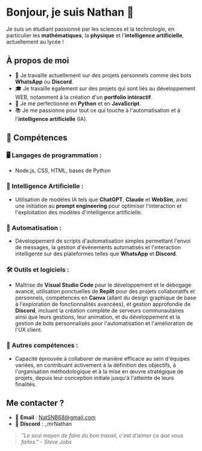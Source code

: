 # Bonjour, je suis Nathan 👋
Je suis un étudiant passionné par les sciences et la technologie, en particulier les **mathématiques**, la **physique** et l'**intelligence artificielle**, actuellement au lycée !

## À propos de moi
- 🔭 Je travaille actuellement sur des projets personnels comme des bots **WhatsApp** ou **Discord**.
- 🎓 Je travaille également sur des projets qui sont liés au développement WEB, notamment à la création d'un **portfolio intéractif**.
- 🌱 Je me perfectionne en **Python** et en **JavaScript**.
- 📚 Je me passionne pour tout ce qui touche à l'automatisation et à l'**intelligence artificielle** (IA).

## 🚀 Compétences

### 🖥️ Langages de programmation :
- Node.js, CSS, HTML, bases de Python

### 🤖 Intelligence Artificielle :
- Utilisation de modèles IA tels que **ChatGPT**, **Claude** et **WebSim**, avec une initiation au **prompt engineering** pour optimiser l'interaction et l'exploitation des modèles d'intelligence artificielle.

### 🔧 Automatisation :
- Développement de scripts d'automatisation simples permettant l'envoi de messages, la gestion d'événements automatisés et l'interaction intelligente sur des plateformes telles que **WhatsApp** et **Discord**.

### 🛠️ Outils et logiciels :
- Maîtrise de **Visual Studio Code** pour le développement et le débogage avancé, utilisation ponctuelles de **Replit** pour des projets collaboratifs et personnels, compétences en **Canva** (allant du design graphique de base à l'exploration de fonctionnalités avancées), et gestion approfondie de **Discord**, incluant la création complète de serveurs communautaires ainsi que leurs gestions, leur animation, et du développement et la gestion de bots personnalisés pour l'automatisation et l'amélioration de l'UX client.

### 🤝 Autres compétences :
- Capacité éprouvée à collaborer de manière efficace au sein d'équipes variées, en contribuant activement à la définition des objectifs, à l'organisation méthodologique et à la mise en œuvre stratégique de projets, depuis leur conception initiale jusqu'à l'atteinte de leurs finalités.

## Me contacter ?

- 📧 **Email** : NatSNB68@gmail.com
- 💬 **Discord** : _mrNathan

> *"Le seul moyen de faire du bon travail, c'est d'aimer ce que vous faites." - Steve Jobs*
